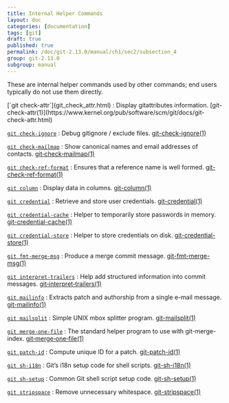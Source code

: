 ```yaml
---
title: Internal Helper Commands
layout: doc
categories: [documentation]
tags: [git]
draft: true
published: true
permalink: /doc/git-2.13.0/manual/ch1/sec2/subsection_4
group: git-2.13.0
subgroup: manual
---
```


These are internal helper commands used by other commands; end users typically do not use them directly.

<div class="dl_as_table width_200" markdown="1">
[`git check-attr`](git_check_attr.html)
: Display gitattributes information. [git-check-attr(1)](https://www.kernel.org/pub/software/scm/git/docs/git-check-attr.html)

[`git check-ignore`](git_check_ignore.html)
: Debug gitignore / exclude files. [git-check-ignore(1)](https://www.kernel.org/pub/software/scm/git/docs/git-check-ignore.html)

[`git check-mailmap`](git_check_mailmap.html)
: Show canonical names and email addresses of contacts. [git&#8209;check&#8209;mailmap(1)](https://www.kernel.org/pub/software/scm/git/docs/git-check-mailmap.html)

[`git check-ref-format`](git_check_ref_format.html)
: Ensures that a reference name is well formed. [git-check-ref-format(1)](https://www.kernel.org/pub/software/scm/git/docs/git-check-ref-format.html)

[`git column`](git_column.html)
: Display data in columns. [git-column(1)](https://www.kernel.org/pub/software/scm/git/docs/git-column.html)

[`git credential`](git_credential.html)
: Retrieve and store user credentials. [git-credential(1)](https://www.kernel.org/pub/software/scm/git/docs/git-credential.html)

[`git credential-cache`](git_credential_cache.html)
: Helper to temporarily store passwords in memory. [git-credential-cache(1)](https://www.kernel.org/pub/software/scm/git/docs/git-credential-cache.html)

[`git credential-store`](git_credential_store.html)
: Helper to store credentials on disk. [git-credential-store(1)](https://www.kernel.org/pub/software/scm/git/docs/git-credential-store.html)

[`git fmt-merge-msg`](git_fmt_merge_msg.html)
: Produce a merge commit message. [git-fmt-merge-msg(1)](https://www.kernel.org/pub/software/scm/git/docs/git-fmt-merge-msg.html)

[`git interpret-trailers`](git_interpret_trailers.html)
: Help add structured information into commit messages. [git&#8209;interpret&#8209;trailers(1)](https://www.kernel.org/pub/software/scm/git/docs/git-interpret-trailers.html)

[`git mailinfo`](git_mailinfo.html)
: Extracts patch and authorship from a single e-mail message. [git-mailinfo(1)](https://www.kernel.org/pub/software/scm/git/docs/git-mailinfo.html)

[`git mailsplit`](git_mailsplit.html)
: Simple UNIX mbox splitter program. [git-mailsplit(1)](https://www.kernel.org/pub/software/scm/git/docs/git-mailsplit.html)

[`git merge-one-file`](git_merge_one_file.html)
: The standard helper program to use with git-merge-index. [git&#8209;merge&#8209;one&#8209;file(1)](https://www.kernel.org/pub/software/scm/git/docs/git-merge-one-file.html)

[`git patch-id`](git_patch_id.html)
: Compute unique ID for a patch. [git-patch-id(1)](https://www.kernel.org/pub/software/scm/git/docs/git-patch-id.html)

[`git sh-i18n`](git_sh_i18n.html)
: Git’s i18n setup code for shell scripts. [git-sh-i18n(1)](https://www.kernel.org/pub/software/scm/git/docs/git-sh-i18n.html)

[`git sh-setup`](git_sh_setup.html)
: Common Git shell script setup code. [git-sh-setup(1)](https://www.kernel.org/pub/software/scm/git/docs/git-sh-setup.html)

[`git stripspace`](git_stripspace.html)
: Remove unnecessary whitespace. [git-stripspace(1)](https://www.kernel.org/pub/software/scm/git/docs/git-stripspace.html)
</div>
